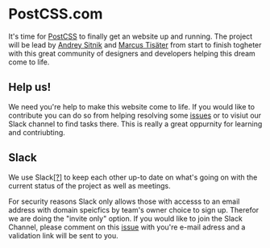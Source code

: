 # PostCSS.com

It's time for [PostCSS](https://github.com/postcss/postcss) to finally get an website up and running. The project will be lead by [Andrey Sitnik](https://github.com/ai) and [Marcus Tisäter](https://github.com/marcustisater) from start to finish togheter with this great community of designers and developers helping this dream come to life. 

## Help us!

We need you're help to make this website come to life. If you would like to contribute you can do so from helping resolving some [issues](https://github.com/postcss/postcss.com/issues) or to visiut our Slack channel to find tasks there. This is really a great oppurnity for learning and contriubting.  

## Slack

We use Slack[[?]](https://slack.com/is) to keep each other up-to date on what's going on with the current status of the project as well as meetings. 

For security reasons Slack only allows those with accesss to an email address with domain speicfics by team's owner choice to sign up. Therefor we are doing the "invite only" option. If you would like to join the Slack Channel, please comment on this [issue](https://github.com/postcss/postcss.com/issues/5) with you're e-mail adress and a validation link will be sent to you.  


